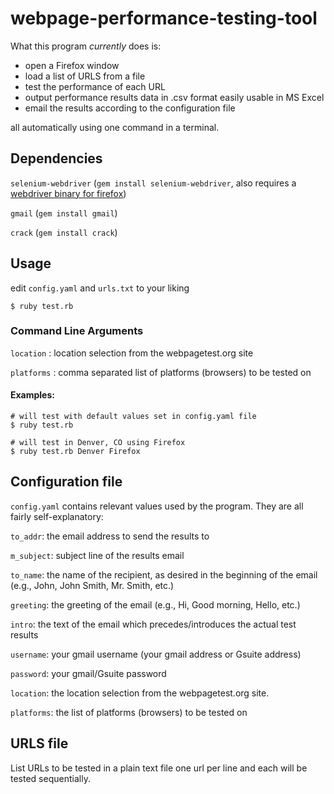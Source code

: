 # webpage-performance-testing-tool

What this program *currently* does is:
* open a Firefox window
* load a list of URLS from a file
* test the performance of each URL
* output performance results data in .csv format easily usable in MS Excel
* email the results according to the configuration file

all automatically using one command in a terminal.

## Dependencies

`selenium-webdriver` (`gem install selenium-webdriver`, also requires a [webdriver binary for firefox](https://developer.mozilla.org/en-US/docs/Mozilla/QA/Marionette/WebDriver))

`gmail` (`gem install gmail`)

`crack` (`gem install crack`)

## Usage

edit `config.yaml` and `urls.txt` to your liking

`$ ruby test.rb`

### Command Line Arguments

`location` : location selection from the webpagetest.org site

`platforms` : comma separated list of platforms (browsers) to be tested on

#### Examples:

```
# will test with default values set in config.yaml file
$ ruby test.rb
```

```
# will test in Denver, CO using Firefox
$ ruby test.rb Denver Firefox
```

## Configuration file

`config.yaml` contains relevant values used by the program. They are all fairly self-explanatory:

`to_addr`: the email address to send the results to

`m_subject`: subject line of the results email

`to_name`: the name of the recipient, as desired in the beginning of the email (e.g., John, John Smith, Mr. Smith, etc.)

`greeting`: the greeting of the email (e.g., Hi, Good morning, Hello, etc.)

`intro`: the text of the email which precedes/introduces the actual test results

`username`: your gmail username (your gmail address or Gsuite address)

`password`: your gmail/Gsuite password

`location`: the location selection from the webpagetest.org site.

`platforms`: the list of platforms (browsers) to be tested on

## URLS file

List URLs to be tested in a plain text file one url per line and each will be tested sequentially.
